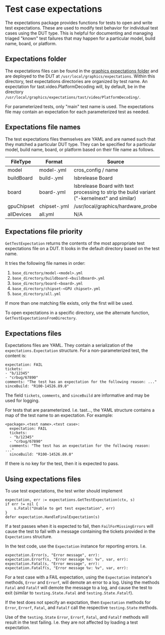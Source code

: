 # Test case expectations

The expectations package provides functions for tests to open and write test
expectations. These are used to modify test behavior for individual test cases
using the DUT type. This is helpful for documenting and managing triaged
"known" test failures that may happen for a particular model, build name,
board, or platform.

## Expectations folder

The expectations files can be found in the [graphics expectations folder](https://chromium.googlesource.com/chromiumos/platform/graphics/+/refs/heads/main/expectations/)
and are deployed to the DUT at `/usr/local/graphics/expectations`. Within this
directory, test expectations directories are organized by test name. An
expectation for tast.video.PlatformDecoding will, by default, be in the
directory `/usr/local/graphics/expectations/tast/video/PlatformDecoding/`.

For parameterized tests, only "main" test name is used. The expectations file
may contain an expectation for each parameterized test as needed.

## Expectations file names

The test expectations files themselves are YAML and are named such that they
matched a particular DUT type. They can be specified for a particular model,
build name, board, or platform based on their file name as follows.

| FileType       | Format | Source |
|----------------|--------|--------|
| model          | model-<model>.yml | cros\_config / name |
| buildBoard     | build-<build>.yml | lsbrelease Board |
| board          | board-<board>.yml | lsbrelease Board with text processing to strip the build variant ("-kernelnext" and similar) |
| gpuChipset     | chipset-<GPU chipset>.yml | /usr/local/graphics/hardware_probe |
| allDevices     | all.yml | N/A |

## Expectations file priority

`GetTestExpectation` returns the contents of the most appropriate test
expectations file on a DUT. It looks in the default directory based on the
test name.

It tries the following file names in order:
1. `base_directory/model-<model>.yml`
2. `base_directory/buildboard-<buildboard>.yml`
3. `base_directory/board-<board>.yml`
4. `base_directory/chipset-<GPU chipset>.yml`
5. `base_directory/all.yml`

If more than one matching file exists, only the first will be used.

To open expectations in a specific directory, use the alternate function,
`GetTestExpectationsFromDirectory`.

## Expectations files
Expectations files are YAML. They contain a serialization of the
`expectations.Expectation` structure. For a non-parameterized test, the
content is:

```
expectation: FAIL
tickets:
- "b/12345"
- "crbug/67890"
comments: "The test has an expectation for the following reason: ..."
sinceBuild: "R100-14526.89.0"
```

The field `tickets`, `comments`, and `sinceBuild` are informative and may be
used for logging.

For tests that are parameterized. I.e. tast.<package>.<test name>.<test case>,
the YAML structure contains a map of the test name to an expectation. For
example:

```
<package>.<test name>.<test case>:
  expectation: FAIL
  tickets:
  - "b/12345"
  - "crbug/67890"
  comments: "The test has an expectation for the following reason: ..."
  sinceBuild: "R100-14526.89.0"
```

If there is no key for the test, then it is expected to pass.

## Using expectations files
To use test expectations, the test writer should implement

```
expectation, err := expectations.GetTestExpectation(ctx, s)
if err != nil {
	s.Fatal("Unable to get test expectation", err)
}
defer expectation.HandleFinalExpectation(s)
```

If a test passes when it is expected to fail, then `FailForMissingErrors` will
cause the test to fail with a message containing the tickets provided in the
`Expectations` structure.

In the test code, use the `Expectation` instance for reporting errors. I.e.

```
expectation.Error(s, "Error message", err):
expectation.Errorf(s, "Error message %v: %v", var, err):
expectation.Fatal(s, "Error message", err):
expectation.Fatalf(s, "Error message %v: %v", var, err):
```

For a test case with a FAIL expectation, using the `Expectation` instance's
methods, `Error` and `Errorf`, will demote an error to a log. Using the methods
`Fatal` and `Fatalf` will demote the message to a log, and cause the test to
exit (similar to `testing.State.Fatal` and `testing.State.Fatalf`).

If the test does not specify an expctation, then `Expectation` methods for
`Error`, `Errorf`, `Fatal`, and `Fatalf` call the respective `testing.State`
methods.

Use of the `testing.State` `Error`, `Errorf`, `Fatal`, and `Fatalf` methods
will result in the test failing. I.e. they are not affected by loading a test
expectation.
